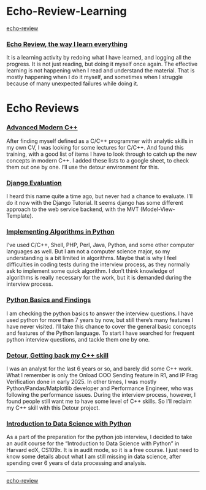 # Echo-Review-Learning
[echo-review](README.md)  

### [Echo Review, the way I learn everything](https://docs.google.com/document/d/e/2PACX-1vT3XmPU6_6sVhs-OJdU31uEXHULB6Q0THjeCuIE960bZsoL6LQf3gzV2G0a5CC3laNz_x9-dtYFtJrG/pub)
It is a learning activity by redoing what I have learned, and logging all the progress. It is not just reading, but doing it myself once again. The effective learning is not happening when I read and understand the material. That is mostly happening when I do it myself, and sometimes when I struggle because of many unexpected failures while doing it.

# Echo Reviews

### [Advanced Modern C++](https://docs.google.com/document/d/e/2PACX-1vRgvcDanV7Xo-zZH6z9I-Q4CoQfjOGRq9il0N_LfVAEAxpFugEtCK7B98NcnIwl9C5-CZfCge0m03NO/pub)
After finding myself defined as a C/C++ programmer with analytic skills in my own CV, I was looking for some lectures for C/C++. And found this training, with a good list of items I have to look through to catch up the new concepts in modern C++. I added these lists to a google sheet, to check them out one by one. I’ll use the detour environment for this.

### [Django Evaluation](https://docs.google.com/document/d/e/2PACX-1vTHRQAYv0_LdREqIhlwOsHO5LAfy-WJ3L3aD-4eVaNP4Jzvah3-78EPAB92AlDvm6JUPyE7wWrsOj6e/pub)
I heard this name quite a time ago, but never had a chance to evaluate. I’ll do it now with the Django Tutorial. It seems django has some different approach to the web service backend, with the MVT (Model-View-Template).

### [Implementing Algorithms in Python](https://docs.google.com/document/d/e/2PACX-1vTcWGuHK1tvGFFBvSpOOCHmrVSUQxgPeSUaIZEV8758mrs_wzd1VcLxUmc9Vi7XCPKDBXfv9HpidOPL/pub)
I’ve used C/C++, Shell, PHP, Perl, Java, Python, and some other computer languages as well. But I am not a computer science major, so my understanding is a bit limited in algorithms. Maybe that is why I feel difficulties in coding tests during the interview process, as they normally ask to implement some quick algorithm. I don’t think knowledge of algorithms is really necessary for the work, but it is demanded during the interview process.

### [Python Basics and Findings](https://docs.google.com/document/d/e/2PACX-1vQeiLfkmAiZZaj9aZxCprU7ntcxGKRFcA2iJWwefV3Nc10dfNpDmrkYe4kJooup2hlrBRu_ZXbKFT_-/pub)
I am checking the python basics to answer the interview questions. I have used python for more than 7 years by now, but still there’s many features I have never visited. I’ll take this chance to cover the general basic concepts and features of the Python language. To start I have searched for frequent python interview questions, and tackle them one by one.

### [Detour, Getting back my C++ skill](https://docs.google.com/document/d/e/2PACX-1vQnnvB2uWregplqjPpoUtBKDHc4cCAiSB2u7KtPfyaqYHlsSAoj3H2SxMAQnPb2NrIsGT_Grwj0XNfj/pub)
I was an analyst for the last 6 years or so, and barely did some C++ work. What I remember is only the Onload OOO Sending feature in R1, and IP Frag Verification done in early 2025. In other times, I was mostly Python/Pandas/Matplotlib developer and Performance Engineer, who was following the performance issues. During the interview process, however, I found people still want me to have some level of C++ skills. So I’ll reclaim my C++ skill with this Detour project.

### [Introduction to Data Science with Python](https://docs.google.com/document/d/e/2PACX-1vSosZ0-gGkIo6pfqC0ZacUfaULh2DPhNGgfF5Hlyf4MOUW_zDvwePgiFj1yQVjMwMONOPAZuupvI3l4/pub)
As a part of the preparation for the python job interview, I decided to take an audit course for the “Introduction to Data Science with Python” in Harvard edX, CS109x. It is in audit mode, so it is a free course. I just need to know some details about what I am still missing in data science, after spending over 6 years of data processing and analysis.

---
[echo-review](README.md)  